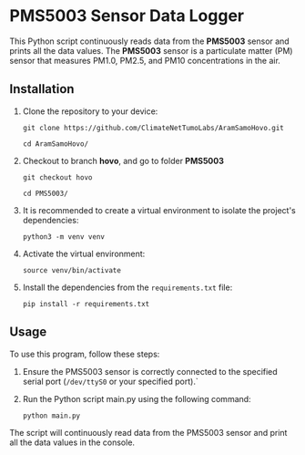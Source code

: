 # PMS5003 Sensor Data Logger

This Python script continuously reads data from the **PMS5003** sensor and prints all the data values. The **PMS5003** sensor is a particulate matter (PM) sensor that measures PM1.0, PM2.5, and PM10 concentrations in the air.

## Installation

1. Clone the repository to your device:
   ```
   git clone https://github.com/ClimateNetTumoLabs/AramSamoHovo.git
   ```
   ```
   cd AramSamoHovo/
   ```

2. Checkout to branch **hovo**, and go to folder **PMS5003**
   ```
   git checkout hovo
   ```
   ```
   cd PMS5003/
   ```

3. It is recommended to create a virtual environment to isolate the project's dependencies:
   ```
   python3 -m venv venv
   ```

4. Activate the virtual environment:
   ```
   source venv/bin/activate
   ```

5. Install the dependencies from the `requirements.txt` file:

   ```
   pip install -r requirements.txt
   ```

## Usage

To use this program, follow these steps:

1. Ensure the PMS5003 sensor is correctly connected to the specified serial port (`/dev/ttyS0` or your specified port).`

2. Run the Python script main.py using the following command:

   ```
   python main.py
   ```
The script will continuously read data from the PMS5003 sensor and print all the data values in the console.

